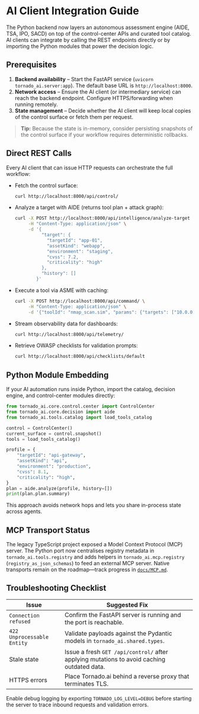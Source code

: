 # AI Client Integration Guide

The Python backend now layers an autonomous assessment engine (AIDE, TSA, IPO,
SACD) on top of the control-center APIs and curated tool catalog. AI clients can
integrate by calling the REST endpoints directly or by importing the Python
modules that power the decision logic.

## Prerequisites

1. **Backend availability** – Start the FastAPI service (`uvicorn
   tornado_ai.server:app`). The default base URL is `http://localhost:8000`.
2. **Network access** – Ensure the AI client (or intermediary service) can reach
   the backend endpoint. Configure HTTPS/forwarding when running remotely.
3. **State management** – Decide whether the AI client will keep local copies of
   the control surface or fetch them per request.

> **Tip:** Because the state is in-memory, consider persisting snapshots of the
> control surface if your workflow requires deterministic rollbacks.

## Direct REST Calls

Every AI client that can issue HTTP requests can orchestrate the full workflow:

- Fetch the control surface:
  ```bash
  curl http://localhost:8000/api/control/
  ```
- Analyze a target with AIDE (returns tool plan + attack graph):
  ```bash
  curl -X POST http://localhost:8000/api/intelligence/analyze-target \
       -H "Content-Type: application/json" \
       -d '{
            "target": {
              "targetId": "app-01",
              "assetKind": "webapp",
              "environment": "staging",
              "cvss": 7.2,
              "criticality": "high"
            },
            "history": []
          }'
  ```
- Execute a tool via ASME with caching:
  ```bash
  curl -X POST http://localhost:8000/api/command/ \
       -H "Content-Type: application/json" \
       -d '{"toolId": "nmap_scan.sim", "params": {"targets": ["10.0.0.5"]}}'
  ```
- Stream observability data for dashboards:
  ```bash
  curl http://localhost:8000/api/telemetry/
  ```
- Retrieve OWASP checklists for validation prompts:
  ```bash
  curl http://localhost:8000/api/checklists/default
  ```

## Python Module Embedding

If your AI automation runs inside Python, import the catalog, decision engine,
and control-center modules directly:

```python
from tornado_ai.core.control.center import ControlCenter
from tornado_ai.core.decision import aide
from tornado_ai.tools.catalog import load_tools_catalog

control = ControlCenter()
current_surface = control.snapshot()
tools = load_tools_catalog()

profile = {
    "targetId": "api-gateway",
    "assetKind": "api",
    "environment": "production",
    "cvss": 8.1,
    "criticality": "high",
}
plan = aide.analyze(profile, history=[])
print(plan.plan.summary)
```

This approach avoids network hops and lets you share in-process state across
agents.

## MCP Transport Status

The legacy TypeScript project exposed a Model Context Protocol (MCP) server. The
Python port now centralises registry metadata in `tornado_ai.tools.registry` and
adds helpers in `tornado_ai.mcp.registry` (`registry_as_json_schemas`) to feed an
external MCP server. Native transports remain on the roadmap—track progress in
[`docs/MCP.md`](MCP.md).

## Troubleshooting Checklist

| Issue | Suggested Fix |
| --- | --- |
| `Connection refused` | Confirm the FastAPI server is running and the port is reachable. |
| `422 Unprocessable Entity` | Validate payloads against the Pydantic models in `tornado_ai.shared.types`. |
| Stale state | Issue a fresh `GET /api/control/` after applying mutations to avoid caching outdated data. |
| HTTPS errors | Place Tornado.ai behind a reverse proxy that terminates TLS. |

Enable debug logging by exporting `TORNADO_LOG_LEVEL=DEBUG` before starting the
server to trace inbound requests and validation errors.

